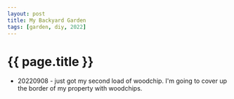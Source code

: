 ```yaml
---
layout: post
title: My Backyard Garden 
tags: [garden, diy, 2022]
---
```

{{ page.title }}
================
* 20220908 - just got my second load of woodchip.  I'm going to cover up the border of my property with woodchips.